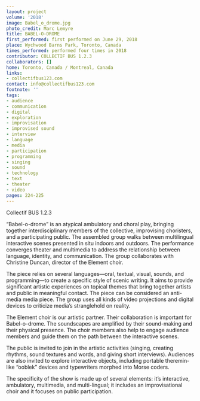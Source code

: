 ```yaml
---
layout: project
volume: '2018'
image: Babel_o_drome.jpg
photo_credit: Marc Lemyre
title: BABEL-O-DROME
first_performed: first performed on June 29, 2018
place: Wychwood Barns Park, Toronto, Canada
times_performed: performed four times in 2018
contributor: COLLECTIF BUS 1.2.3
collaborators: []
home: Toronto, Canada / Montreal, Canada
links:
- collectifbus123.com
contact: info@collectifbus123.com
footnote: ''
tags:
- audience
- communication
- digital
- exploration
- improvisation
- improvised sound
- interview
- language
- media
- participation
- programming
- singing
- sound
- technology
- text
- theater
- video
pages: 224-225
---
```


Collectif BUS 1.2.3

“Babel-o-drome” is an atypical ambulatory and choral play, bringing together interdisciplinary members of the collective, improvising choristers, and a participating public. The assembled group walks between multilingual interactive scenes presented in situ indoors and outdoors. The performance converges theater and multimedia to address the relationship between language, identity, and communication. The group collaborates with Christine Duncan, director of the Element choir.

The piece relies on several languages—oral, textual, visual, sounds, and programming—to create a specific style of scenic writing. It aims to provide significant artistic experiences on topical themes that bring together artists and public in meaningful contact. The piece can be considered an anti-media media piece. The group uses all kinds of video projections and digital devices to criticize media’s stranglehold on reality.

The Element choir is our artistic partner. Their collaboration is important for Babel-o-drome. The soundscapes are amplified by their sound-making and their physical presence. The choir members also help to engage audience members and guide them on the path between the interactive scenes.

The public is invited to join in the artistic activities (singing, creating rhythms, sound textures and words, and giving short interviews). Audiences are also invited to explore interactive objects, including portable theremin-like “ooblek” devices and typewriters morphed into Morse coders.

The specificity of the show is made up of several elements: it’s interactive, ambulatory, multimedia, and multi-lingual; it includes an improvisational choir and it focuses on public participation.
